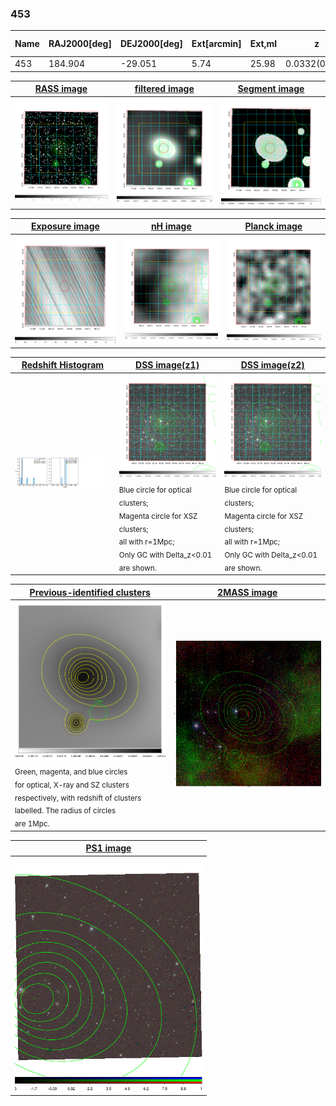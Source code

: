 <div STYLE="page-break-after: always;"></div>

### 453

|Name|RAJ2000[deg]|DEJ2000[deg] |Ext[arcmin]| Ext,ml | z | z_src| C|GC(XSZ,Delta_z<0.01)| GC(OPT,Delta_z<0.01)|GC| R_sig[arcmin] | R500[arcmin] | R500[Mpc]| CRsig[c/s] | CR500[c/s] |L500[1E44 erg/s]|F500[1E-12 erg/s/cm^2]| M500[1E14 Msun]|Tx[keV]|Cnt_sig|Beta|Rc[arcmin]|Comment|Alias|
|---|---|---|---|---|---|------|---|--------|---------|----------|---|---|---|---|---|---|---|---|---|---|---|---|---|---|
|453| 184.904| -29.051| 5.74| 25.98| 0.0332(0.005)| z1,| G| -| -| -| 15.625| 13.850| 0.550| 0.164(0.055)| 0.161(0.054)| 0.060(0.016)| 2.354(0.639)| 0.49(0.07)| 1.39(0.12)| 48.9| 0.691(-0.141+0.194)| 6.286(-1.983+2.321)| -| t298|

|[RASS image](../image/453/453_img.pdf)|[filtered image](../image/453/453_fil.pdf)|[Segment image](../image/453/453_seg.pdf)|
|-------------------|--------------------|-------------------|
| <img src="../image/453/453_img.png" width="300">  | <img src="../image/453/453_fil.png" width="300">   | <img src="../image/453/453_seg.png" width="300">  |

|[Exposure image](../image/453/453_mex.pdf)| [nH image](../image/453/453_nh.pdf)| [Planck image](../image/453/453_p.pdf)|
|-------------------|--------------------|-------------------|
|<img src="../image/453/453_mex.png" width="300">   | <img src="../image/453/453_nh.png" width="300">    | <img src="../image/453/453_p.png" width="300"> |

|[Redshift Histogram](../image/453/453_zg.pdf) | [DSS image(z1)](../image/453/453_dss_z1.pdf)      |  [DSS image(z2)](../image/453/453_dss_z2.pdf)    |
|-------------------|--------------------|-------------------|
|<img src="../image/453/453_zg.png" width="300"> |<img src="../image/453/453_dss_z1.png" width="300"> <sub><br>Blue circle for optical clusters; <br>Magenta circle for XSZ clusters; <br>all with r=1Mpc; <br>Only GC with Delta_z<0.01 are shown. </sub>| <img src="../image/453/453_dss_z2.png" width="300"><sub><br>Blue circle for optical clusters; <br>Magenta circle for XSZ clusters; <br>all with r=1Mpc; <br>Only GC with Delta_z<0.01 are shown. </sub> |

|[Previous-identified clusters](../image/453/453_gc.pdf) | [2MASS image](../image/453/453_2mass.pdf)      |
|-------------------|-------------------|
|<img src=../image/453/453_gc.png width="300"> <br><sub>Green, magenta, and blue circles <br>for optical, X-ray and SZ clusters <br>respectively, with redshift of clusters <br>labelled. The radius of circles <br>are 1Mpc.</sub>|<img src="../image/453/453_2mass.png" width="300">  |

|[PS1 image](../image/453/453_ps1.pdf)            |
|-------------------|
| <img src="../image/453/453_ps1.png" width="300">  |
